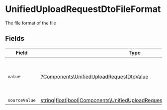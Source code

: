 # UnifiedUploadRequestDtoFileFormat

The file format of the file


## Fields

| Field                                                                                                                                        | Type                                                                                                                                         | Required                                                                                                                                     | Description                                                                                                                                  | Example                                                                                                                                      |
| -------------------------------------------------------------------------------------------------------------------------------------------- | -------------------------------------------------------------------------------------------------------------------------------------------- | -------------------------------------------------------------------------------------------------------------------------------------------- | -------------------------------------------------------------------------------------------------------------------------------------------- | -------------------------------------------------------------------------------------------------------------------------------------------- |
| `value`                                                                                                                                      | [?Components\UnifiedUploadRequestDtoValue](../../Models/Components/UnifiedUploadRequestDtoValue.md)                                          | :heavy_minus_sign:                                                                                                                           | The file format of the file, expressed as a file extension                                                                                   | pdf                                                                                                                                          |
| `sourceValue`                                                                                                                                | [string\|float\|bool\|Components\UnifiedUploadRequestDtoSourceValue4\|array\|null](../../Models/Components/UnifiedUploadRequestDtoSourceValue.md) | :heavy_minus_sign:                                                                                                                           | N/A                                                                                                                                          | abc                                                                                                                                          |